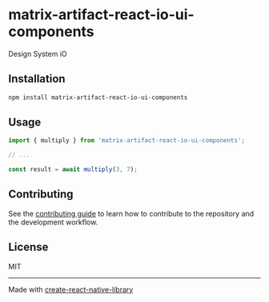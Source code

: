 # matrix-artifact-react-io-ui-components

Design System iO

## Installation

```sh
npm install matrix-artifact-react-io-ui-components
```

## Usage

```js
import { multiply } from 'matrix-artifact-react-io-ui-components';

// ...

const result = await multiply(3, 7);
```

## Contributing

See the [contributing guide](CONTRIBUTING.md) to learn how to contribute to the repository and the development workflow.

## License

MIT

---

Made with [create-react-native-library](https://github.com/callstack/react-native-builder-bob)
